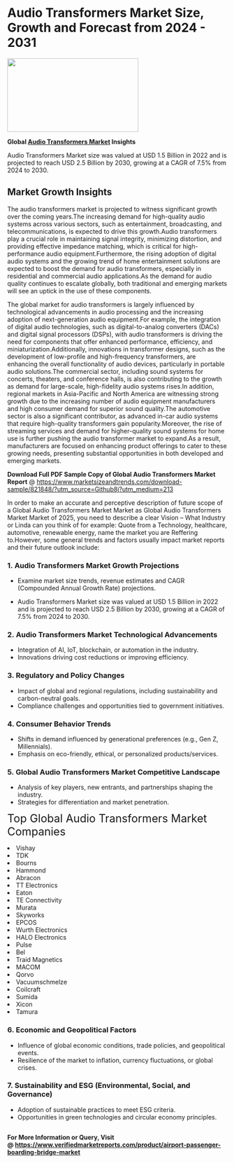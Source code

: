 <H1>Audio Transformers Market Size, Growth and Forecast from 2024 - 2031</H1><img class="aligncenter size-medium wp-image-584254" src="https://thirdeyenews.in/wp-content/uploads/2024/09/Global-Market-Research-300x168.jpeg" alt="" width="300" height="168" /><p><strong>Global&nbsp;<a href="https://www.marketsizeandtrends.com/download-sample/821848/?utm_source=Github8j?utm_medium=213">Audio Transformers Market</a> Insights</strong></p><p>Audio Transformers Market size was valued at USD 1.5 Billion in 2022 and is projected to reach USD 2.5 Billion by 2030, growing at a CAGR of 7.5% from 2024 to 2030.</p><p><h2>Market Growth Insights</h2> <p>The audio transformers market is projected to witness significant growth over the coming years.The increasing demand for high-quality audio systems across various sectors, such as entertainment, broadcasting, and telecommunications, is expected to drive this growth.Audio transformers play a crucial role in maintaining signal integrity, minimizing distortion, and providing effective impedance matching, which is critical for high-performance audio equipment.Furthermore, the rising adoption of digital audio systems and the growing trend of home entertainment solutions are expected to boost the demand for audio transformers, especially in residential and commercial audio applications.As the demand for audio quality continues to escalate globally, both traditional and emerging markets will see an uptick in the use of these components.</p> <p>The global market for audio transformers is largely influenced by technological advancements in audio processing and the increasing adoption of next-generation audio equipment.For example, the integration of digital audio technologies, such as digital-to-analog converters (DACs) and digital signal processors (DSPs), with audio transformers is driving the need for components that offer enhanced performance, efficiency, and miniaturization.Additionally, innovations in transformer designs, such as the development of low-profile and high-frequency transformers, are enhancing the overall functionality of audio devices, particularly in portable audio solutions.The commercial sector, including sound systems for concerts, theaters, and conference halls, is also contributing to the growth as demand for large-scale, high-fidelity audio systems rises.In addition, regional markets in Asia-Pacific and North America are witnessing strong growth due to the increasing number of audio equipment manufacturers and high consumer demand for superior sound quality.The automotive sector is also a significant contributor, as advanced in-car audio systems that require high-quality transformers gain popularity.Moreover, the rise of streaming services and demand for higher-quality sound systems for home use is further pushing the audio transformer market to expand.As a result, manufacturers are focused on enhancing product offerings to cater to these growing needs, presenting substantial opportunities in both developed and emerging markets.<p><span class=""><strong>Download Full PDF Sample Copy of Global Audio Transformers Market Report</strong> @ <a href="https://www.marketsizeandtrends.com/download-sample/821848/?utm_source=Github8j?utm_medium=213" target="_blank">https://www.marketsizeandtrends.com/download-sample/821848/?utm_source=Github8j?utm_medium=213</a></span></p><p>In order to make an accurate and perceptive description of future scope of a Global&nbsp;Audio Transformers Market Market as Global&nbsp;Audio Transformers Market Market of 2025, you need to describe a clear Vision &ndash; What Industry or Linda can you think of for example: Quote from a Technology, healthcare, automotive, renewable energy, name the market you are Reffering to.However, some general trends and factors usually impact market reports and their future outlook include:</p><h3>1.&nbsp;<strong>Audio Transformers Market Growth Projections</strong></h3><ul><li>Examine market size trends, revenue estimates and CAGR (Compounded Annual Growth Rate) projections.</li><li><p>Audio Transformers Market size was valued at USD 1.5 Billion in 2022 and is projected to reach USD 2.5 Billion by 2030, growing at a CAGR of 7.5% from 2024 to 2030.</p></li></ul><h3>2.&nbsp;<strong>Audio Transformers Market Technological Advancements</strong></h3><ul><li>Integration of AI, IoT, blockchain, or automation in the industry.</li><li>Innovations driving cost reductions or improving efficiency.</li></ul><h3>3.&nbsp;<strong>Regulatory and Policy Changes</strong></h3><ul><li>Impact of global and regional regulations, including sustainability and carbon-neutral goals.</li><li>Compliance challenges and opportunities tied to government initiatives.</li></ul><h3>4.&nbsp;<strong>Consumer Behavior Trends</strong></h3><ul><li>Shifts in demand influenced by generational preferences (e.g., Gen Z, Millennials).</li><li>Emphasis on eco-friendly, ethical, or personalized products/services.</li></ul><h3>5.&nbsp;<strong>Global Audio Transformers Market Competitive Landscape</strong></h3><ul><li>Analysis of key players, new entrants, and partnerships shaping the industry.</li><li>Strategies for differentiation and market penetration.</li></ul><p data-pm-slice="1 1 []"><span style="color: inherit; font-family: inherit; font-size: 25px;">Top Global Audio Transformers Market Companies</span></p><div class="" data-test-id=""><p><li>Vishay</li><li> TDK</li><li> Bourns</li><li> Hammond</li><li> Abracon</li><li> TT Electronics</li><li> Eaton</li><li> TE Connectivity</li><li> Murata</li><li> Skyworks</li><li> EPCOS</li><li> Wurth Electronics</li><li> HALO Electronics</li><li> Pulse</li><li> Bel</li><li> Traid Magnetics</li><li> MACOM</li><li> Qorvo</li><li> Vacuumschmelze</li><li> Coilcraft</li><li> Sumida</li><li> Xicon</li><li> Tamura</li></p></div><h3>6.&nbsp;<strong>Economic and Geopolitical Factors</strong></h3><ul><li>Influence of global economic conditions, trade policies, and geopolitical events.</li><li>Resilience of the market to inflation, currency fluctuations, or global crises.</li></ul><h3>7.&nbsp;<strong>Sustainability and ESG (Environmental, Social, and Governance)</strong></h3><ul><li>Adoption of sustainable practices to meet ESG criteria.</li><li>Opportunities in green technologies and circular economy principles.</li></ul><h2><strong style="font-size: 14px;">For More Information or Query, Visit @&nbsp;</strong><a style="background-color: #ffffff; font-size: 14px;" href="https://www.marketsizeandtrends.com/report/audio-transformers-market/" target="_blank">https://www.verifiedmarketreports.com/product/airport-passenger-boarding-bridge-market</a></h2>